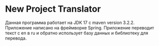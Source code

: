 # New Project Translator
Данная программа работает на JDK 17 с maven version 3.2.2.
Приложение написано на фреймворке Spring.
Приложение переводит текст с en в ru и обратно использует базу данных и библиотеку для перевода.
